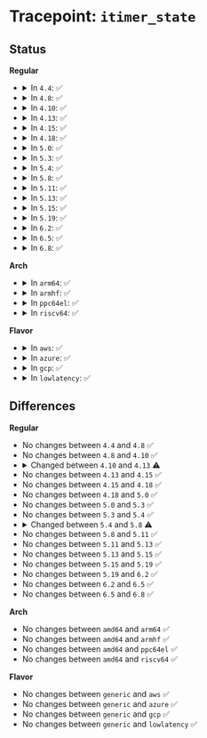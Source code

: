 # Tracepoint: <code>itimer_state</code>

## Status
<b>Regular</b>
<ul>
<li>
<details>
<summary>In <code>4.4</code>: ✅</summary>

Event:

```c
struct trace_event_raw_itimer_state {
    struct trace_entry ent;
    int which;
    cputime_t expires;
    long int value_sec;
    long int value_usec;
    long int interval_sec;
    long int interval_usec;
    char __data[0];
};
```
Function:

```c
void trace_event_raw_event_itimer_state(void *__data, int which, const const struct itimerval * value, cputime_t expires);
```
</details>
</li>
<li>
<details>
<summary>In <code>4.8</code>: ✅</summary>

Event:

```c
struct trace_event_raw_itimer_state {
    struct trace_entry ent;
    int which;
    cputime_t expires;
    long int value_sec;
    long int value_usec;
    long int interval_sec;
    long int interval_usec;
    char __data[0];
};
```
Function:

```c
void trace_event_raw_event_itimer_state(void *__data, int which, const const struct itimerval * value, cputime_t expires);
```
</details>
</li>
<li>
<details>
<summary>In <code>4.10</code>: ✅</summary>

Event:

```c
struct trace_event_raw_itimer_state {
    struct trace_entry ent;
    int which;
    cputime_t expires;
    long int value_sec;
    long int value_usec;
    long int interval_sec;
    long int interval_usec;
    char __data[0];
};
```
Function:

```c
void trace_event_raw_event_itimer_state(void *__data, int which, const const struct itimerval * value, cputime_t expires);
```
</details>
</li>
<li>
<details>
<summary>In <code>4.13</code>: ✅</summary>

Event:

```c
struct trace_event_raw_itimer_state {
    struct trace_entry ent;
    int which;
    long long unsigned int expires;
    long int value_sec;
    long int value_usec;
    long int interval_sec;
    long int interval_usec;
    char __data[0];
};
```
Function:

```c
void trace_event_raw_event_itimer_state(void *__data, int which, const const struct itimerval * value, long long unsigned int expires);
```
</details>
</li>
<li>
<details>
<summary>In <code>4.15</code>: ✅</summary>

Event:

```c
struct trace_event_raw_itimer_state {
    struct trace_entry ent;
    int which;
    long long unsigned int expires;
    long int value_sec;
    long int value_usec;
    long int interval_sec;
    long int interval_usec;
    char __data[0];
};
```
Function:

```c
void trace_event_raw_event_itimer_state(void *__data, int which, const const struct itimerval * value, long long unsigned int expires);
```
</details>
</li>
<li>
<details>
<summary>In <code>4.18</code>: ✅</summary>

Event:

```c
struct trace_event_raw_itimer_state {
    struct trace_entry ent;
    int which;
    long long unsigned int expires;
    long int value_sec;
    long int value_usec;
    long int interval_sec;
    long int interval_usec;
    char __data[0];
};
```
Function:

```c
void trace_event_raw_event_itimer_state(void *__data, int which, const const struct itimerval * value, long long unsigned int expires);
```
</details>
</li>
<li>
<details>
<summary>In <code>5.0</code>: ✅</summary>

Event:

```c
struct trace_event_raw_itimer_state {
    struct trace_entry ent;
    int which;
    long long unsigned int expires;
    long int value_sec;
    long int value_usec;
    long int interval_sec;
    long int interval_usec;
    char __data[0];
};
```
Function:

```c
void trace_event_raw_event_itimer_state(void *__data, int which, const const struct itimerval * value, long long unsigned int expires);
```
</details>
</li>
<li>
<details>
<summary>In <code>5.3</code>: ✅</summary>

Event:

```c
struct trace_event_raw_itimer_state {
    struct trace_entry ent;
    int which;
    long long unsigned int expires;
    long int value_sec;
    long int value_usec;
    long int interval_sec;
    long int interval_usec;
    char __data[0];
};
```
Function:

```c
void trace_event_raw_event_itimer_state(void *__data, int which, const const struct itimerval * value, long long unsigned int expires);
```
</details>
</li>
<li>
<details>
<summary>In <code>5.4</code>: ✅</summary>

Event:

```c
struct trace_event_raw_itimer_state {
    struct trace_entry ent;
    int which;
    long long unsigned int expires;
    long int value_sec;
    long int value_usec;
    long int interval_sec;
    long int interval_usec;
    char __data[0];
};
```
Function:

```c
void trace_event_raw_event_itimer_state(void *__data, int which, const const struct itimerval * value, long long unsigned int expires);
```
</details>
</li>
<li>
<details>
<summary>In <code>5.8</code>: ✅</summary>

Event:

```c
struct trace_event_raw_itimer_state {
    struct trace_entry ent;
    int which;
    long long unsigned int expires;
    long int value_sec;
    long int value_nsec;
    long int interval_sec;
    long int interval_nsec;
    char __data[0];
};
```
Function:

```c
void trace_event_raw_event_itimer_state(void *__data, int which, const const struct itimerspec64 * value, long long unsigned int expires);
```
</details>
</li>
<li>
<details>
<summary>In <code>5.11</code>: ✅</summary>

Event:

```c
struct trace_event_raw_itimer_state {
    struct trace_entry ent;
    int which;
    long long unsigned int expires;
    long int value_sec;
    long int value_nsec;
    long int interval_sec;
    long int interval_nsec;
    char __data[0];
};
```
Function:

```c
void trace_event_raw_event_itimer_state(void *__data, int which, const const struct itimerspec64 * value, long long unsigned int expires);
```
</details>
</li>
<li>
<details>
<summary>In <code>5.13</code>: ✅</summary>

Event:

```c
struct trace_event_raw_itimer_state {
    struct trace_entry ent;
    int which;
    long long unsigned int expires;
    long int value_sec;
    long int value_nsec;
    long int interval_sec;
    long int interval_nsec;
    char __data[0];
};
```
Function:

```c
void trace_event_raw_event_itimer_state(void *__data, int which, const const struct itimerspec64 * value, long long unsigned int expires);
```
</details>
</li>
<li>
<details>
<summary>In <code>5.15</code>: ✅</summary>

Event:

```c
struct trace_event_raw_itimer_state {
    struct trace_entry ent;
    int which;
    long long unsigned int expires;
    long int value_sec;
    long int value_nsec;
    long int interval_sec;
    long int interval_nsec;
    char __data[0];
};
```
Function:

```c
void trace_event_raw_event_itimer_state(void *__data, int which, const const struct itimerspec64 * value, long long unsigned int expires);
```
</details>
</li>
<li>
<details>
<summary>In <code>5.19</code>: ✅</summary>

Event:

```c
struct trace_event_raw_itimer_state {
    struct trace_entry ent;
    int which;
    long long unsigned int expires;
    long int value_sec;
    long int value_nsec;
    long int interval_sec;
    long int interval_nsec;
    char __data[0];
};
```
Function:

```c
void trace_event_raw_event_itimer_state(void *__data, int which, const const struct itimerspec64 * value, long long unsigned int expires);
```
</details>
</li>
<li>
<details>
<summary>In <code>6.2</code>: ✅</summary>

Event:

```c
struct trace_event_raw_itimer_state {
    struct trace_entry ent;
    int which;
    long long unsigned int expires;
    long int value_sec;
    long int value_nsec;
    long int interval_sec;
    long int interval_nsec;
    char __data[0];
};
```
Function:

```c
void trace_event_raw_event_itimer_state(void *__data, int which, const const struct itimerspec64 * value, long long unsigned int expires);
```
</details>
</li>
<li>
<details>
<summary>In <code>6.5</code>: ✅</summary>

Event:

```c
struct trace_event_raw_itimer_state {
    struct trace_entry ent;
    int which;
    long long unsigned int expires;
    long int value_sec;
    long int value_nsec;
    long int interval_sec;
    long int interval_nsec;
    char __data[0];
};
```
Function:

```c
void trace_event_raw_event_itimer_state(void *__data, int which, const const struct itimerspec64 * value, long long unsigned int expires);
```
</details>
</li>
<li>
<details>
<summary>In <code>6.8</code>: ✅</summary>

Event:

```c
struct trace_event_raw_itimer_state {
    struct trace_entry ent;
    int which;
    long long unsigned int expires;
    long int value_sec;
    long int value_nsec;
    long int interval_sec;
    long int interval_nsec;
    char __data[0];
};
```
Function:

```c
void trace_event_raw_event_itimer_state(void *__data, int which, const const struct itimerspec64 * value, long long unsigned int expires);
```
</details>
</li>
</ul>
<b>Arch</b>
<ul>
<li>
<details>
<summary>In <code>arm64</code>: ✅</summary>

Event:

```c
struct trace_event_raw_itimer_state {
    struct trace_entry ent;
    int which;
    long long unsigned int expires;
    long int value_sec;
    long int value_usec;
    long int interval_sec;
    long int interval_usec;
    char __data[0];
};
```
Function:

```c
void trace_event_raw_event_itimer_state(void *__data, int which, const const struct itimerval * value, long long unsigned int expires);
```
</details>
</li>
<li>
<details>
<summary>In <code>armhf</code>: ✅</summary>

Event:

```c
struct trace_event_raw_itimer_state {
    struct trace_entry ent;
    int which;
    long long unsigned int expires;
    long int value_sec;
    long int value_usec;
    long int interval_sec;
    long int interval_usec;
    char __data[0];
};
```
Function:

```c
void trace_event_raw_event_itimer_state(void *__data, int which, const const struct itimerval * value, long long unsigned int expires);
```
</details>
</li>
<li>
<details>
<summary>In <code>ppc64el</code>: ✅</summary>

Event:

```c
struct trace_event_raw_itimer_state {
    struct trace_entry ent;
    int which;
    long long unsigned int expires;
    long int value_sec;
    long int value_usec;
    long int interval_sec;
    long int interval_usec;
    char __data[0];
};
```
Function:

```c
void trace_event_raw_event_itimer_state(void *__data, int which, const const struct itimerval * value, long long unsigned int expires);
```
</details>
</li>
<li>
<details>
<summary>In <code>riscv64</code>: ✅</summary>

Event:

```c
struct trace_event_raw_itimer_state {
    struct trace_entry ent;
    int which;
    long long unsigned int expires;
    long int value_sec;
    long int value_usec;
    long int interval_sec;
    long int interval_usec;
    char __data[0];
};
```
Function:

```c
void trace_event_raw_event_itimer_state(void *__data, int which, const const struct itimerval * value, long long unsigned int expires);
```
</details>
</li>
</ul>
<b>Flavor</b>
<ul>
<li>
<details>
<summary>In <code>aws</code>: ✅</summary>

Event:

```c
struct trace_event_raw_itimer_state {
    struct trace_entry ent;
    int which;
    long long unsigned int expires;
    long int value_sec;
    long int value_usec;
    long int interval_sec;
    long int interval_usec;
    char __data[0];
};
```
Function:

```c
void trace_event_raw_event_itimer_state(void *__data, int which, const const struct itimerval * value, long long unsigned int expires);
```
</details>
</li>
<li>
<details>
<summary>In <code>azure</code>: ✅</summary>

Event:

```c
struct trace_event_raw_itimer_state {
    struct trace_entry ent;
    int which;
    long long unsigned int expires;
    long int value_sec;
    long int value_usec;
    long int interval_sec;
    long int interval_usec;
    char __data[0];
};
```
Function:

```c
void trace_event_raw_event_itimer_state(void *__data, int which, const const struct itimerval * value, long long unsigned int expires);
```
</details>
</li>
<li>
<details>
<summary>In <code>gcp</code>: ✅</summary>

Event:

```c
struct trace_event_raw_itimer_state {
    struct trace_entry ent;
    int which;
    long long unsigned int expires;
    long int value_sec;
    long int value_usec;
    long int interval_sec;
    long int interval_usec;
    char __data[0];
};
```
Function:

```c
void trace_event_raw_event_itimer_state(void *__data, int which, const const struct itimerval * value, long long unsigned int expires);
```
</details>
</li>
<li>
<details>
<summary>In <code>lowlatency</code>: ✅</summary>

Event:

```c
struct trace_event_raw_itimer_state {
    struct trace_entry ent;
    int which;
    long long unsigned int expires;
    long int value_sec;
    long int value_usec;
    long int interval_sec;
    long int interval_usec;
    char __data[0];
};
```
Function:

```c
void trace_event_raw_event_itimer_state(void *__data, int which, const const struct itimerval * value, long long unsigned int expires);
```
</details>
</li>
</ul>

## Differences
<b>Regular</b>
<ul>
<li>
No changes between <code>4.4</code> and <code>4.8</code> ✅
</li>
<li>
No changes between <code>4.8</code> and <code>4.10</code> ✅
</li>
<li>
<details>
<summary>Changed between <code>4.10</code> and <code>4.13</code> ⚠️</summary>
<ul>
<li>
<b>Event changed. </b>
</li>
<li>
<b>Field type changed. </b>
<code>cputime_t expires</code> ➡️ <code>long long unsigned int expires</code>
</li>
<li>
<b>Func changed. </b>
</li>
<li>
<b>Param type changed. </b>
<code>cputime_t expires</code> ➡️ <code>long long unsigned int expires</code>
</li>
</ul>
</details>
</li>
<li>
No changes between <code>4.13</code> and <code>4.15</code> ✅
</li>
<li>
No changes between <code>4.15</code> and <code>4.18</code> ✅
</li>
<li>
No changes between <code>4.18</code> and <code>5.0</code> ✅
</li>
<li>
No changes between <code>5.0</code> and <code>5.3</code> ✅
</li>
<li>
No changes between <code>5.3</code> and <code>5.4</code> ✅
</li>
<li>
<details>
<summary>Changed between <code>5.4</code> and <code>5.8</code> ⚠️</summary>
<ul>
<li>
<b>Event changed. </b>
</li>
<li>
<b>Field added. </b>
<code>long int value_nsec</code>
</li>
<li>
<b>Field added. </b>
<code>long int interval_nsec</code>
</li>
<li>
<b>Field removed. </b>
<code>long int value_usec</code>
</li>
<li>
<b>Field removed. </b>
<code>long int interval_usec</code>
</li>
<li>
<b>Func changed. </b>
</li>
<li>
<b>Param type changed. </b>
<code>const const struct itimerval * value</code> ➡️ <code>const const struct itimerspec64 * value</code>
</li>
</ul>
</details>
</li>
<li>
No changes between <code>5.8</code> and <code>5.11</code> ✅
</li>
<li>
No changes between <code>5.11</code> and <code>5.13</code> ✅
</li>
<li>
No changes between <code>5.13</code> and <code>5.15</code> ✅
</li>
<li>
No changes between <code>5.15</code> and <code>5.19</code> ✅
</li>
<li>
No changes between <code>5.19</code> and <code>6.2</code> ✅
</li>
<li>
No changes between <code>6.2</code> and <code>6.5</code> ✅
</li>
<li>
No changes between <code>6.5</code> and <code>6.8</code> ✅
</li>
</ul>
<b>Arch</b>
<ul>
<li>
No changes between <code>amd64</code> and <code>arm64</code> ✅
</li>
<li>
No changes between <code>amd64</code> and <code>armhf</code> ✅
</li>
<li>
No changes between <code>amd64</code> and <code>ppc64el</code> ✅
</li>
<li>
No changes between <code>amd64</code> and <code>riscv64</code> ✅
</li>
</ul>
<b>Flavor</b>
<ul>
<li>
No changes between <code>generic</code> and <code>aws</code> ✅
</li>
<li>
No changes between <code>generic</code> and <code>azure</code> ✅
</li>
<li>
No changes between <code>generic</code> and <code>gcp</code> ✅
</li>
<li>
No changes between <code>generic</code> and <code>lowlatency</code> ✅
</li>
</ul>
